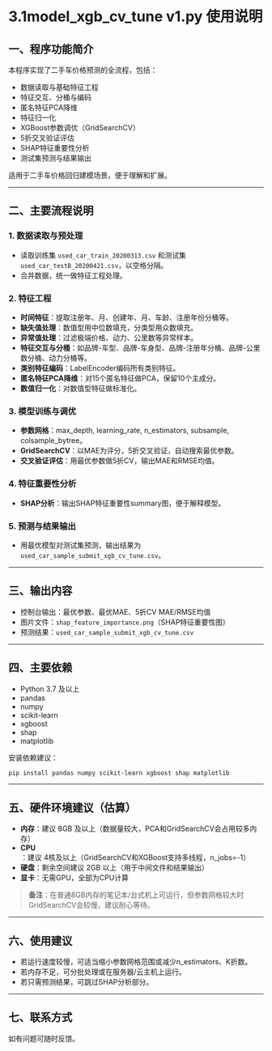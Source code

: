 # 3.1model_xgb_cv_tune v1.py 使用说明

## 一、程序功能简介

本程序实现了二手车价格预测的全流程，包括：
- 数据读取与基础特征工程
- 特征交互、分桶与编码
- 匿名特征PCA降维
- 特征归一化
- XGBoost参数调优（GridSearchCV）
- 5折交叉验证评估
- SHAP特征重要性分析
- 测试集预测与结果输出

适用于二手车价格回归建模场景，便于理解和扩展。

---

## 二、主要流程说明

### 1. 数据读取与预处理
- 读取训练集 `used_car_train_20200313.csv` 和测试集 `used_car_testB_20200421.csv`，以空格分隔。
- 合并数据，统一做特征工程处理。

### 2. 特征工程
- **时间特征**：提取注册年、月、创建年、月、车龄、注册年份分桶等。
- **缺失值处理**：数值型用中位数填充，分类型用众数填充。
- **异常值处理**：过滤极端价格、动力、公里数等异常样本。
- **特征交互与分桶**：如品牌-车型、品牌-车身型、品牌-注册年分桶、品牌-公里数分桶、动力分桶等。
- **类别特征编码**：LabelEncoder编码所有类别特征。
- **匿名特征PCA降维**：对15个匿名特征做PCA，保留10个主成分。
- **数值归一化**：对数值型特征做标准化。

### 3. 模型训练与调优
- **参数网格**：max_depth, learning_rate, n_estimators, subsample, colsample_bytree。
- **GridSearchCV**：以MAE为评分，5折交叉验证，自动搜索最优参数。
- **交叉验证评估**：用最优参数做5折CV，输出MAE和RMSE均值。

### 4. 特征重要性分析
- **SHAP分析**：输出SHAP特征重要性summary图，便于解释模型。

### 5. 预测与结果输出
- 用最优模型对测试集预测，输出结果为 `used_car_sample_submit_xgb_cv_tune.csv`。

---

## 三、输出内容

- 控制台输出：最优参数、最优MAE、5折CV MAE/RMSE均值
- 图片文件：`shap_feature_importance.png`（SHAP特征重要性图）
- 预测结果：`used_car_sample_submit_xgb_cv_tune.csv`

---

## 四、主要依赖

- Python 3.7 及以上
- pandas
- numpy
- scikit-learn
- xgboost
- shap
- matplotlib

安装依赖建议：
```bash
pip install pandas numpy scikit-learn xgboost shap matplotlib
```

---

## 五、硬件环境建议（估算）

- **内存**：建议 8GB 及以上（数据量较大，PCA和GridSearchCV会占用较多内存）
- **CPU**：建议 4核及以上（GridSearchCV和XGBoost支持多线程，n_jobs=-1）
- **硬盘**：剩余空间建议 2GB 以上（用于中间文件和结果输出）
- **显卡**：无需GPU，全部为CPU计算

> **备注**：在普通8GB内存的笔记本/台式机上可运行，但参数网格较大时GridSearchCV会较慢，建议耐心等待。

---

## 六、使用建议

- 若运行速度较慢，可适当缩小参数网格范围或减少n_estimators、K折数。
- 若内存不足，可分批处理或在服务器/云主机上运行。
- 若只需预测结果，可跳过SHAP分析部分。

---

## 七、联系方式

如有问题可随时反馈。

